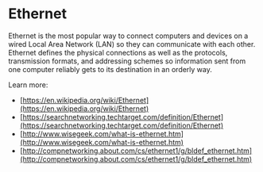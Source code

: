 # Ethernet
Ethernet is the most popular way to connect computers and devices on a 
wired Local Area Network (LAN) so they can communicate with each other.  
Ethernet defines the physical connections as well as the protocols, transmission
formats, and addressing schemes so information sent
from one computer reliably gets to its destination in an orderly way.

Learn more:

* [https://en.wikipedia.org/wiki/Ethernet](https://en.wikipedia.org/wiki/Ethernet)
* [https://searchnetworking.techtarget.com/definition/Ethernet](https://searchnetworking.techtarget.com/definition/Ethernet)
* [http://www.wisegeek.com/what-is-ethernet.htm](http://www.wisegeek.com/what-is-ethernet.htm)
* [http://compnetworking.about.com/cs/ethernet1/g/bldef_ethernet.htm](http://compnetworking.about.com/cs/ethernet1/g/bldef_ethernet.htm)
